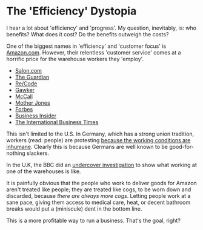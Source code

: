 # The 'Efficiency' Dystopia


I hear a lot about 'efficiency' and 'progress'. My question, inevitably, is: who benefits? What does it cost? Do the benefits outweigh the costs?

One of the biggest names in 'efficiency' and 'customer focus' is [Amazon.com](http://www.amazon.com). However, their relentless 'customer service' comes at a horrific price for the warehouse workers they 'employ'.

* [Salon.com](http://www.salon.com/2014/02/23/worse_than_wal_mart_amazons_sick_brutality_and_secret_history_of_ruthlessly_intimidating_workers/)
* [The Guardian](http://www.theguardian.com/technology/2013/dec/01/week-amazon-insider-feature-treatment-employees-work)
* [Re/Code](http://recode.net/2014/06/30/amazon-was-a-prison-says-former-worker/)
* [Gawker](http://gawker.com/true-stories-of-life-as-an-amazon-worker-1002568208)
* [McCall](http://www.mcall.com/business/mc-amazon-temporary-workers-unemployment-20121215-story.html#page=1)
* [Mother Jones](http://www.motherjones.com/politics/2012/02/mac-mcclelland-free-online-shipping-warehouses-labor)
* [Forbes](http://www.forbes.com/sites/eamonnfingleton/2013/11/25/amazon-com-is-accused-of-slave-driving-after-bbc-secretly-videotaped-warehouse-conditions/)
* [Business Insider](http://www.businessinsider.com/brutal-conditions-in-amazons-warehouses-2013-8)
* [The International Business Times](http://www.ibtimes.com/amazoncoms-workers-are-low-paid-overworked-unhappy-new-employee-model-internet-age-1514780)


This isn't limited to the U.S. In Germany, which has a strong union tradition, workers (read: people) are protesting [because the working conditions are inhumane](http://seattletimes.com/html/specialreportspages/2024340124_amazongermanyxml.html). Clearly this is because Germans are well known to be good-for-nothing slackers. 

In the U.K, the BBC did an [undercover investigation](https://www.youtube.com/watch?v=CXWJ4GfQ22E) to show what working at one of the warehouses is like.

It is painfully obvious that the people who work to deliver goods for Amazon aren't treated like people; they are treated like cogs, to be worn down and discarded, because *there are always more cogs*. Letting people work at a sane pace, giving them access to medical care, heat, or decent bathroom breaks would put a (miniscule) dent in the bottom line. 

This is a more profitable way to run a business. That's the goal, right? 